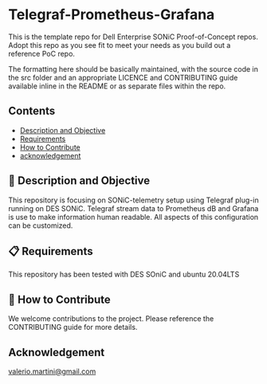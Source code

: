 # Telegraf-Prometheus-Grafana

This is the template repo for Dell Enterprise SONiC Proof-of-Concept repos. Adopt this repo as you see fit to meet your needs as you build out a reference PoC repo.

The formatting here should be basically maintained, with the source code in the src folder and an appropriate LICENCE and CONTRIBUTING guide available inline in the README or as separate files within the repo.

## Contents

- [Description and Objective](#-description-and-objective)
- [Requirements](#-requirements)
- [How to Contribute](#-how-to-contribute)
- [acknowledgement](#Acknowledgement) 


## 🚀 Description and Objective

This repository is focusing on SONiC-telemetry setup using Telegraf plug-in running on DES SONiC. Telegraf stream data to Prometheus dB and Grafana is use to make information human readable. All aspects of this configuration can be customized.


## 📋 Requirements

This repository has been tested with DES SOniC and ubuntu 20.04LTS 


## 👏 How to Contribute

We welcome contributions to the project. Please reference the CONTRIBUTING guide for more details.

## Acknowledgement
valerio.martini@gmail.com  
